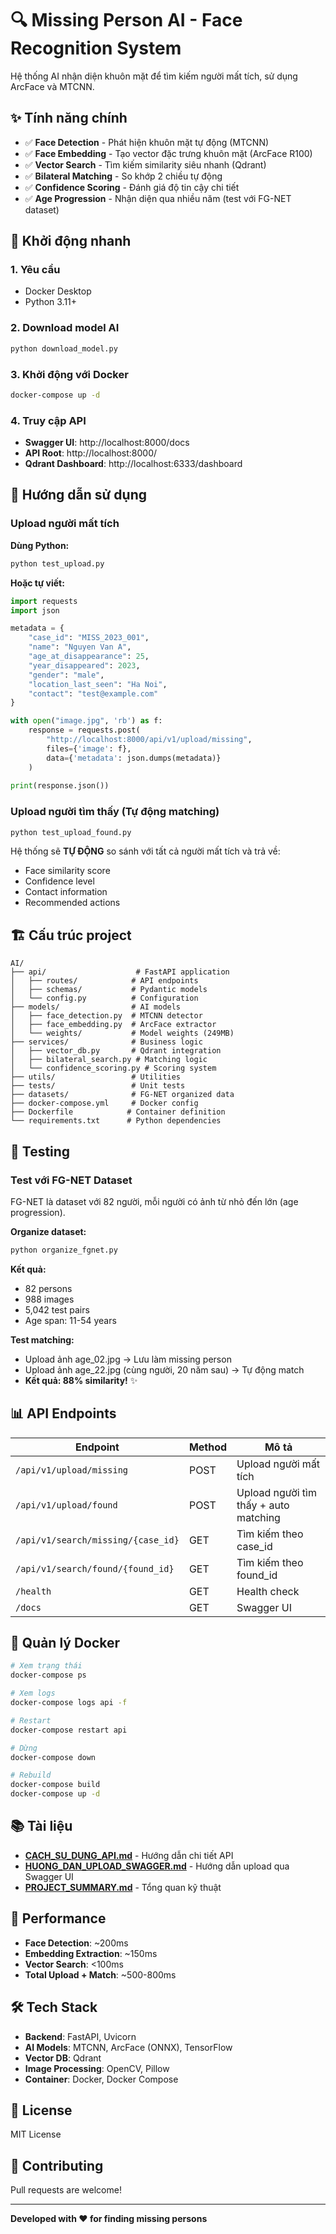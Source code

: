 # 🔍 Missing Person AI - Face Recognition System

Hệ thống AI nhận diện khuôn mặt để tìm kiếm người mất tích, sử dụng ArcFace và MTCNN.

## ✨ Tính năng chính

- ✅ **Face Detection** - Phát hiện khuôn mặt tự động (MTCNN)
- ✅ **Face Embedding** - Tạo vector đặc trưng khuôn mặt (ArcFace R100)
- ✅ **Vector Search** - Tìm kiếm similarity siêu nhanh (Qdrant)
- ✅ **Bilateral Matching** - So khớp 2 chiều tự động
- ✅ **Confidence Scoring** - Đánh giá độ tin cậy chi tiết
- ✅ **Age Progression** - Nhận diện qua nhiều năm (test với FG-NET dataset)

## 🚀 Khởi động nhanh

### 1. Yêu cầu
- Docker Desktop
- Python 3.11+

### 2. Download model AI
```bash
python download_model.py
```

### 3. Khởi động với Docker
```bash
docker-compose up -d
```

### 4. Truy cập API
- **Swagger UI**: http://localhost:8000/docs
- **API Root**: http://localhost:8000/
- **Qdrant Dashboard**: http://localhost:6333/dashboard

## 📖 Hướng dẫn sử dụng

### Upload người mất tích

**Dùng Python:**
```bash
python test_upload.py
```

**Hoặc tự viết:**
```python
import requests
import json

metadata = {
    "case_id": "MISS_2023_001",
    "name": "Nguyen Van A",
    "age_at_disappearance": 25,
    "year_disappeared": 2023,
    "gender": "male",
    "location_last_seen": "Ha Noi",
    "contact": "test@example.com"
}

with open("image.jpg", 'rb') as f:
    response = requests.post(
        "http://localhost:8000/api/v1/upload/missing",
        files={'image': f},
        data={'metadata': json.dumps(metadata)}
    )
    
print(response.json())
```

### Upload người tìm thấy (Tự động matching)

```bash
python test_upload_found.py
```

Hệ thống sẽ **TỰ ĐỘNG** so sánh với tất cả người mất tích và trả về:
- Face similarity score
- Confidence level
- Contact information
- Recommended actions

## 🏗️ Cấu trúc project

```
AI/
├── api/                    # FastAPI application
│   ├── routes/            # API endpoints
│   ├── schemas/           # Pydantic models
│   └── config.py          # Configuration
├── models/                # AI models
│   ├── face_detection.py  # MTCNN detector
│   ├── face_embedding.py  # ArcFace extractor
│   └── weights/           # Model weights (249MB)
├── services/              # Business logic
│   ├── vector_db.py       # Qdrant integration
│   ├── bilateral_search.py # Matching logic
│   └── confidence_scoring.py # Scoring system
├── utils/                 # Utilities
├── tests/                 # Unit tests
├── datasets/              # FG-NET organized data
├── docker-compose.yml     # Docker config
├── Dockerfile            # Container definition
└── requirements.txt      # Python dependencies
```

## 🧪 Testing

### Test với FG-NET Dataset

FG-NET là dataset với 82 người, mỗi người có ảnh từ nhỏ đến lớn (age progression).

**Organize dataset:**
```bash
python organize_fgnet.py
```

**Kết quả:**
- 82 persons
- 988 images
- 5,042 test pairs
- Age span: 11-54 years

**Test matching:**
- Upload ảnh age_02.jpg → Lưu làm missing person
- Upload ảnh age_22.jpg (cùng người, 20 năm sau) → Tự động match
- **Kết quả: 88% similarity!** ✨

## 📊 API Endpoints

| Endpoint | Method | Mô tả |
|----------|--------|-------|
| `/api/v1/upload/missing` | POST | Upload người mất tích |
| `/api/v1/upload/found` | POST | Upload người tìm thấy + auto matching |
| `/api/v1/search/missing/{case_id}` | GET | Tìm kiếm theo case_id |
| `/api/v1/search/found/{found_id}` | GET | Tìm kiếm theo found_id |
| `/health` | GET | Health check |
| `/docs` | GET | Swagger UI |

## 🔧 Quản lý Docker

```bash
# Xem trạng thái
docker-compose ps

# Xem logs
docker-compose logs api -f

# Restart
docker-compose restart api

# Dừng
docker-compose down

# Rebuild
docker-compose build
docker-compose up -d
```

## 📚 Tài liệu

- **[CACH_SU_DUNG_API.md](CACH_SU_DUNG_API.md)** - Hướng dẫn chi tiết API
- **[HUONG_DAN_UPLOAD_SWAGGER.md](HUONG_DAN_UPLOAD_SWAGGER.md)** - Hướng dẫn upload qua Swagger UI
- **[PROJECT_SUMMARY.md](PROJECT_SUMMARY.md)** - Tổng quan kỹ thuật

## 🎯 Performance

- **Face Detection**: ~200ms
- **Embedding Extraction**: ~150ms  
- **Vector Search**: <100ms
- **Total Upload + Match**: ~500-800ms

## 🛠️ Tech Stack

- **Backend**: FastAPI, Uvicorn
- **AI Models**: MTCNN, ArcFace (ONNX), TensorFlow
- **Vector DB**: Qdrant
- **Image Processing**: OpenCV, Pillow
- **Container**: Docker, Docker Compose

## 📝 License

MIT License

## 🤝 Contributing

Pull requests are welcome!

---

**Developed with ❤️ for finding missing persons**
